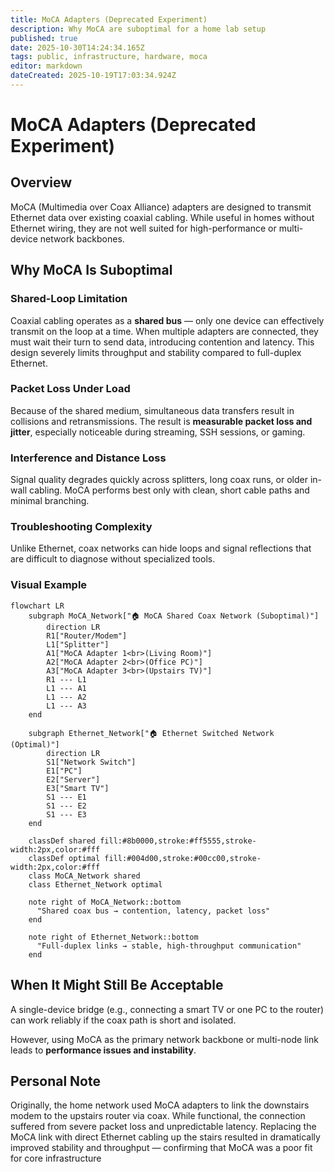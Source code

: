 ```yaml
---
title: MoCA Adapters (Deprecated Experiment)
description: Why MoCA are suboptimal for a home lab setup
published: true
date: 2025-10-30T14:24:34.165Z
tags: public, infrastructure, hardware, moca
editor: markdown
dateCreated: 2025-10-19T17:03:34.924Z
---
```


# MoCA Adapters (Deprecated Experiment)
## Overview

MoCA (Multimedia over Coax Alliance) adapters are designed to transmit Ethernet data over existing coaxial cabling.
While useful in homes without Ethernet wiring, they are not well suited for high-performance or multi-device network backbones.

## Why MoCA Is Suboptimal

### Shared-Loop Limitation
Coaxial cabling operates as a **shared bus** — only one device can effectively transmit on the loop at a time.
When multiple adapters are connected, they must wait their turn to send data, introducing contention and latency.
This design severely limits throughput and stability compared to full-duplex Ethernet.

### Packet Loss Under Load
Because of the shared medium, simultaneous data transfers result in collisions and retransmissions.
The result is **measurable packet loss and jitter**, especially noticeable during streaming, SSH sessions, or gaming.

### Interference and Distance Loss
Signal quality degrades quickly across splitters, long coax runs, or older in-wall cabling.
MoCA performs best only with clean, short cable paths and minimal branching.

### Troubleshooting Complexity
Unlike Ethernet, coax networks can hide loops and signal reflections that are difficult to diagnose without specialized tools.

### Visual Example
```mermaid
flowchart LR
    subgraph MoCA_Network["🏠 MoCA Shared Coax Network (Suboptimal)"]
        direction LR
        R1["Router/Modem"]
        L1["Splitter"]
        A1["MoCA Adapter 1<br>(Living Room)"]
        A2["MoCA Adapter 2<br>(Office PC)"]
        A3["MoCA Adapter 3<br>(Upstairs TV)"]
        R1 --- L1
        L1 --- A1
        L1 --- A2
        L1 --- A3
    end

    subgraph Ethernet_Network["🏠 Ethernet Switched Network (Optimal)"]
        direction LR
        S1["Network Switch"]
        E1["PC"]
        E2["Server"]
        E3["Smart TV"]
        S1 --- E1
        S1 --- E2
        S1 --- E3
    end

    classDef shared fill:#8b0000,stroke:#ff5555,stroke-width:2px,color:#fff
    classDef optimal fill:#004d00,stroke:#00cc00,stroke-width:2px,color:#fff
    class MoCA_Network shared
    class Ethernet_Network optimal

    note right of MoCA_Network::bottom
      "Shared coax bus → contention, latency, packet loss"
    end

    note right of Ethernet_Network::bottom
      "Full-duplex links → stable, high-throughput communication"
    end
```

## When It Might Still Be Acceptable
A single-device bridge (e.g., connecting a smart TV or one PC to the router) can work reliably if the coax path is short and isolated.

However, using MoCA as the primary network backbone or multi-node link leads to **performance issues and instability**.

## Personal Note

Originally, the home network used MoCA adapters to link the downstairs modem to the upstairs router via coax.
While functional, the connection suffered from severe packet loss and unpredictable latency.
Replacing the MoCA link with direct Ethernet cabling up the stairs resulted in dramatically improved stability and throughput — confirming that MoCA was a poor fit for core infrastructure